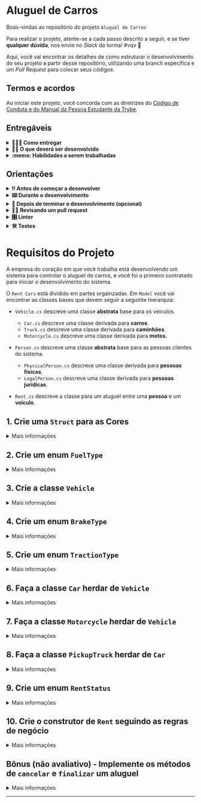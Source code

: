 # Aluguel de Carros

Boas-vindas ao repositório do projeto `Aluguel de Carros`

Para realizar o projeto, atente-se a cada passo descrito a seguir, e se tiver **qualquer dúvida**, nos envie no _Slack_ da turma! #vqv 🚀

Aqui, você vai encontrar os detalhes de como estruturar o desenvolvimento do seu projeto a partir desse repositório, utilizando uma branch específica e um _Pull Request_ para colocar seus códigos.

## Termos e acordos

Ao iniciar este projeto, você concorda com as diretrizes do [Código de Conduta e do Manual da Pessoa Estudante da Trybe](https://app.betrybe.com/learn/student-manual/codigo-de-conduta-da-pessoa-estudante).

## Entregáveis

<details>
<summary><strong>🤷🏽‍♀️ Como entregar</strong></summary>

Para entregar o seu projeto você deverá criar um _Pull Request_ neste repositório.

Lembre-se que você pode consultar nosso conteúdo sobre [Git & GitHub](https://app.betrybe.com/learn/course/5e938f69-6e32-43b3-9685-c936530fd326/module/fc998c60-386e-46bc-83ca-4269beb17e17/section/fe827a71-3222-4b4d-a66f-ed98e09961af/day/1a530297-e176-4c79-8ed9-291ae2950540/lesson/2b2edce7-9c49-4907-92a2-aa571f823b79) e nosso [Blog - Git & GitHub](https://blog.betrybe.com/tecnologia/git-e-github/) sempre que precisar!

</details>
  
<details>
<summary><strong>🧑‍💻 O que deverá ser desenvolvido</strong></summary>

Você deverá construir uma aplicação do tipo Console com a capacidade de realizar diversas operações básicas de um sistema de aluguel de carros. Essa aplicação controlará diversos tipos de veículos, status de locações além dos processos de locar um veículo ou cancelar uma locação.

</details>
  
<details>
  <summary><strong>:memo: Habilidades a serem trabalhadas </strong></summary>

Neste projeto, verificamos se você é capaz de:

- Aplicar programação orientada a objetos
- Desenvolver de classes
- Instanciar objetos e utilizar classes de maneira correta
- Utilizar tipos avançados.

</details>


## Orientações

<details>
  <summary><strong>‼️ Antes de começar a desenvolver</strong></summary><br />

  1. Clone o repositório

  - Use o comando: `git clone git@github.com:tryber/csharp-001-projeto-aluguel-de-carros.git`.
  - Entre na pasta do repositório que você acabou de clonar:
    - `cd csharp-001-projeto-aluguel-de-carros`

  2. Instale as dependências
  
  - Entre na pasta `src/`.
  - Execute o comando: `dotnet restore`.
  
  3. Crie uma branch a partir da branch `master`

  - Verifique se você está na branch `master`.
    - Exemplo: `git branch`
  - Se não estiver, mude para a branch `master`.
    - Exemplo: `git checkout master`
  - Agora crie uma branch à qual você vai submeter os `commits` do seu projeto.
    - Você deve criar uma branch no seguinte formato: `nome-de-usuario-nome-do-projeto`
    - Exemplo: `git checkout -b joaozinho-csharp-001-projeto-aluguel-de-carros`

  4. Adicione as mudanças ao _stage_ do Git e faça um `commit`

  - Verifique que as mudanças ainda não estão no _stage_.
    - Exemplo: `git status` (deve aparecer listada a pasta _joaozinho_ em vermelho)
  - Adicione o novo arquivo ao _stage_ do Git.
    - Exemplo:
      - `git add .` (adicionando todas as mudanças - _que estavam em vermelho_ - ao stage do Git)
      - `git status` (deve aparecer listado o arquivo _joaozinho/README.md_ em verde)
  - Faça o `commit` inicial.
    - Exemplo:
      - `git commit -m 'iniciando o projeto x'` (fazendo o primeiro commit)
      - `git status` (deve aparecer uma mensagem tipo essa: _nothing to commit_ )

  5. Adicione a sua branch com o novo `commit` ao repositório remoto

  - Usando o exemplo anterior: `git push -u origin joaozinho-csharp-001-projeto-aluguel-de-carros`.

  6. Crie um novo `Pull Request` _(PR)_

  - Vá até a página de _Pull Requests_ do [repositório no GitHub](https://github.com/tryber/csharp-001-projeto-aluguel-de-carros/pulls).
  - Clique no botão verde _"New pull request"_.
  - Clique na caixa de seleção _"Compare"_ e escolha a sua branch **com atenção**.
  - Coloque um título para a sua _Pull Request_.
    - Exemplo: _"Cria tela de busca"_
  - Clique no botão verde _"Create pull request"_.
  - Adicione uma descrição para o _Pull Request_ e clique no botão verde _"Create pull request"_.
  - **Não se preocupe em preencher mais nada por enquanto!**.
  - Volte até a [página de _Pull Requests_ do repositório](https://github.com/tryber/csharp-001-projeto-aluguel-de-carros/pulls) e confira que o seu _Pull Request_ está criado.

</details>

<details>
  <summary><strong>⌨️ Durante o desenvolvimento</strong></summary><br/>

  - Faça `commits` das alterações que você fizer no código regularmente.

  - Lembre-se sempre, após um (ou alguns) `commits`, de atualizar o repositório remoto.

  - Os comandos que você utilizará com mais frequência são:
    1. `git status` _(para verificar o que está em vermelho - fora do stage - e o que está em verde - no stage)_
    2. `git add` _(para adicionar arquivos ao stage do Git)_
    3. `git commit` _(para criar um commit com os arquivos que estão no stage do Git)_
    4. `git push -u origin nome-da-branch` _(para enviar o commit para o repositório remoto na primeira vez que fizer o `push` de uma nova branch)_
    5. `git push` _(para enviar o commit para o repositório remoto após o passo anterior)_

</details>

<details>
  <summary><strong>🤝 Depois de terminar o desenvolvimento (opcional)</strong></summary><br/>

  Para sinalizar que o seu projeto está pronto para o _"Code Review"_, faça o seguinte:

  - Vá até a página **DO SEU** _Pull Request_, adicione a label de _"code-review"_ e marque seus colegas:

    - No menu à direita, clique no _link_ **"Labels"** e escolha a _label_ **code-review**;

    - No menu à direita, clique no _link_ **"Assignees"** e escolha **o seu usuário**;

    - No menu à direita, clique no _link_ **"Reviewers"** e digite `students`, selecione o time `tryber/students-sd-0x`.

  Caso tenha alguma dúvida, [aqui tem um video explicativo](https://vimeo.com/362189205).

</details>

<details>
  <summary><strong>🕵🏿 Revisando um pull request</strong></summary><br />

  Use o conteúdo sobre [Code Review](https://app.betrybe.com/course/real-life-engineer/code-review) para te ajudar a revisar os _Pull Requests_.

</details>

<details>
  <summary><strong>🎛 Linter</strong></summary><br />

  Usaremos o [NetAnalyzer](https://docs.microsoft.com/pt-br/dotnet/fundamentals/code-analysis/overview) para fazer a análise estática do seu código.

  Este projeto já vem com as dependências relacionadas ao _linter_ configuradas no arquivo `.csproj`.

  O analisador já é instalado pelo plugin da `Microsoft C#` no `VSCode`. Para isso, basta fazer o download do [plugin](https://marketplace.visualstudio.com/items?itemName=ms-dotnettools.csharp) e instalá-lo.
</details>

<details>
  <summary><strong>🛠 Testes</strong></summary><br />

  O .NET já possui sua própria plataforma de testes.
  
  Este projeto já vem configurado e com suas dependências.

  ### Executando todos os testes

  Para executar os testes com o .NET, execute o comando dentro do diretório do seu projeto `src/`!

  ```
  dotnet test
  ```

  ### Executando um teste específico

  Para executar um teste expecífico, basta executar o comando `dotnet test --filter Name~TestMethod1`.

  :warning: **Importante:** o comando irá executar testes cujo nome contém `TestMethod1`.

  :warning: **O avaliador automático não necessariamente avalia seu projeto na ordem em que os requisitos aparecem no readme. Isso acontece para deixar o processo de avaliação mais rápido. Então, não se assuste se isso acontecer, ok?**

  ### Outras opções para testes
  - Algumas opções que podem lhe ajudar são:
    -  `-?|-h|--help`: exibem a descrição completa de como utilizar o comando.
    -  `-t|--list-tests`: lista todos os testes, ao invés de executá-los.
    -  `-v|--verbosity <LEVEL>`: define o nível de detalhe na resposta dos testes.
      - `q | quiet`
      - `m | minimal`
      - `n | normal`
      - `d | detailed`
      - `diag | diagnostic`
      - Exemplo de uso: 
         ```
           dotnet test -v diag
         ```
         ou
         ```            
           dotnet test --verbosity=diagnostic
         ``` 
</details>

# Requisitos do Projeto

A empresa do coração em que você trabalha está desenvolvendo um sistema para controlar o aluguel de carros, e você foi o primeiro contratado para iniciar o desenvolvimento do sistema.

O `Rent Cars` está dividido em partes orgainzadas. Em `Model` você vai encontrar as classes bases que devem seguir a seguinte hierarquia:

- `Vehicle.cs` descreve uma classe **abstrata** base para os veículos.
  - `Car.cs` descreve uma classe derivada para **carros**.
  - `Truck.cs` descreve uma classe derivada para **caminhões**.
  - `Motorcycle.cs` descreve uma classe derivada para **motos**.

- `Person.cs` descreve uma classe **abstrata** base para as pessoas clientes do sistema.
  - `PhysicalPerson.cs` descreve uma classe derivada para **pessoas físicas**.
  - `LegalPerson.cs` descreve uma classe derivada para **pessoas jurídicas**.

- `Rent.cs` descreve a classe para um aluguel entre uma **pessoa** e um **veículo**.

## 1. Crie uma `Struct` para as **Cores**

<details>

<summary> Mais informações
</summary>

Crie sua lógica em src/RentCars/Types/Structs/Color.cs

**O que será testado:**

 - A struct deve conter o campo <code>Name</code> do tipo <code>string</code>
 - A struct deve conter o campo <code>Hex</code> do tipo <code>string</code>
 - Os atributos devem ser públicos.

</details>

## 2. Crie um enum `FuelType`
<details>

<summary> Mais informações
</summary>

Crie sua lógica em src/RentCars/Types/Enums/FuelType.cs

**O que será testado:**

  - O enum deve conter o campo <code>Alcohol</code> com valor 10
  - O enum deve conter o campo <code>Gasoline</code> com valor 20
  - O enum deve conter o campo <code>Flex</code> com valor 30
  - O enum deve conter o campo <code>Diesel</code> com valor 40
  - O enum deve conter o campo <code>Electric</code> com valor 50
  - O enum deve conter o campo <code>Hybrid</code> com valor 60


</details>

## 3. Crie a classe `Vehicle`

<details>

<summary> Mais informações
</summary>

Crie sua lógica em src/RentCars/Models/Vehicle.cs

A classe deve conter os campos comuns à um veículo.

**O que será testado:**

- A classe deve ter as seguintes propriedades:
  - <code>Brand</code> que deve ser do tipo <code>string</code>, ter valor padrão igual à "", deve ter get e set;
  - <code>Model</code> que deve ser do tipo <code>string</code>, ter valor padrão igual à "", deve ter get e set;
  - <code>Price</code> que deve ser do tipo <code>decimal</code>, deve ter get e  set;
  - <code>Fuel</code> que deve ser do tipo <code>FuelType</code>, deve ter get e set;
  - <code>EngineCapacity</code> que deve ser do tipo <code>int</code>, deve ter get e set;
  - <code>MainColor</code> que deve ser do tipo <code>Color</code>, deve ter get e set;
  - <code>Year</code> que deve ser do tipo <code>int</code>, deve ter get e set;
  - <code>PricePerDay</code> que deve ser do tipo <code>double</code>, deve ter get e set;
  - <code>IsRented</code> que deve ser do tipo <code>bool</code>, ter valor padrão igual à false, deve ter get e set;

</details>

## 4. Crie um enum `BrakeType`

<details>

<summary> Mais informações
</summary>

Crie sua lógica em src/RentCars/Types/Enums/BreakeType.cs

**O que será testado:**

  - O enum deve conter o campo <code>Chamber</code> com valor 1
  - O enum deve conter o campo <code>Disc</code> com valor 2
  - O enum deve conter o campo <code>Drum</code> com valor 3

</details>

## 5. Crie um enum `TractionType`

<details>

<summary> Mais informações
</summary>

Crie sua lógica em src/RentCars/Types/Enums/TractionType.cs

**O que será testado:**

  - O enum deve conter o campo <code>FrontWheelDrive</code> com valor 0
  - O enum deve conter o campo <code>RearWheelDrive</code> com valor 1
  - O enum deve conter o campo <code>AllWheelDrive</code> com valor 2

</details>

## 6. Faça a classe `Car` herdar de `Vehicle`

<details>

<summary> Mais informações
</summary>

Crie sua lógica em src/RentCars/Models/Car.cs

Adicione a herança da classe Vehicle
Adicione novos campos específicos de Car

**O que será testado:**

- A classe deve ter as seguintes propriedades:
  - <code>Seats</code> que deve ser do tipo <code>Int</code>;
  - <code>Doors</code> que deve ser do tipo <code>Int</code>;
  - <code>Traction</code> que deve ser do tipo <code>TractionType</code>;
  - <code>FrontBrake</code> que deve ser do tipo <code>BrakeType</code>;
  - <code>RearBrake</code> que deve ser do tipo <code>BrakeType</code>;

</details>

## 7. Faça a classe `Motorcycle` herdar de `Vehicle`

<details>

<summary> Mais informações
</summary>

Crie sua lógica em src/RentCars/Models/Motorcycle.cs

Adicione a herança da classe Vehicle

Adicione novos campos específicos de Motorcycle

**O que será testado:**

- A classe deve ter as seguintes propriedades:
  - <code>SeatHeight</code> que deve ser do tipo <code>double</code>;
  - <code>FrontBrake</code> que deve ser do tipo <code>BrakeType</code>;
  - <code>RearBrake</code> que deve ser do tipo <code>BrakeType</code>;

</details>

## 8. Faça a classe `PickupTruck` herdar de `Car`

<details>

<summary> Mais informações
</summary>

Crie sua lógica em src/RentCars/Models/PickupTruck.cs

Adicione a herança da classe Vehicle

Adicione novos campos específicos de PickupTruck

**O que será testado:**
- A classe deve ter as seguintes propriedades:
  - <code>LoadCapacity</code> que deve ser do tipo <code>double</code>;
</details>


## 9. Crie um enum `RentStatus`

<details>

<summary> Mais informações
</summary>

Crie sua lógica em src/RentCars/Types/Enums/RentStatus.cs

**O que será testado:**
  - O enum deve conter o campo <code>Confirmed</code> com valor 0
  - O enum deve conter o campo <code>Finished</code> com valor 1
  - O enum deve conter o campo <code>Canceled</code> com valor igual ao <code>Finished</code>

</details>

## 10. Crie o construtor de `Rent` seguindo as regras de negócio

<details>

<summary> Mais informações
</summary>

Crie sua lógica em src/RentCars/Models/Rent.cs

**O que será testado:**
O construtor deve receber uma instância de <code>Vehicle</code>, uma de <code>Person</code> e um valor <code>inteiro</code> com os dias alugados.

  - Para calcular o atributo <code>Price</code> deve-se seguir a seguinte regra:
  - Para pessoas fisícas o preço deve ser o preço por dia do veículo * os dias alugados.
  - Para pessoas jurídicas o preço deve ser o preço por dia do veículo * os dias alugados com <code>10% de desconto</code>.

  - O status inicial deve ser <code>RentStatus.Confirmed</code>

  - O construtor deve alterar o atributo <code>IsRented</code> do veículo para <code>true</code>.
  - O construtor deve alterar o atributo <code>Debit</code> da pessoa para o Preço calculado.

</details>

## Bônus (não avaliativo) - Implemente os métodos de `cancelar` e `finalizar` um aluguel

<details>

<summary> Mais informações
</summary>

Crie sua lógica em src/RentCars/Types/Models/Rent.cs

**O que será testado:**
  - O método <code>Rent.Cancel()</code> deve cancelar um aluguel
    - O <code>Status</code> deve ser alterado para <code>RentStatus.Cancelled</code>

  - O método <code>Rent.Finish()</code> deve finalizar um aluguel
    - O <code>Status</code> deve ser alterado para <code>RentStatus.Finished</code>

</details>

---

<!-- mdi versão 1.1 projeto ⚠️ não exclua esse comentário -->
